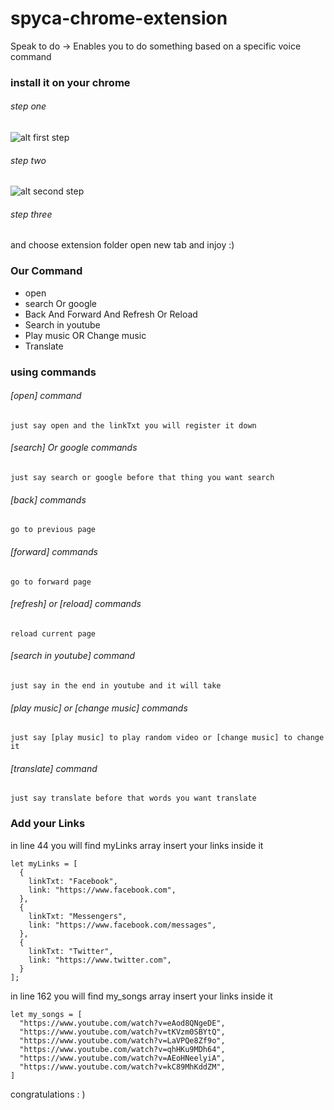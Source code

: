 # spyca-chrome-extension
Speak to do -> Enables you to do something based on a specific voice command

### install it on your chrome 

###### step one

![alt first step](https://i.ibb.co/p1kNv9q/image.png)

###### step two

![alt second step](https://i.ibb.co/vvnYCkY/image-1.png)

###### step three

and choose extension folder 
open new tab and injoy :)


### Our Command
- open
- search Or google
- Back And Forward And Refresh Or Reload
- Search in youtube
- Play music OR Change music
- Translate


### using commands

###### [open] command
  `just say open and the linkTxt you will register it down`

###### [search] Or google commands
  `just say search or google before that thing you want search`

###### [back] commands
  `go to previous page`

###### [forward] commands
  `go to forward page`
  
###### [refresh] or [reload] commands
  `reload current page`

###### [search in youtube] command
  `just say in the end in youtube and it will take`
  
###### [play music] or [change music] commands
  `just say [play music] to play random video or [change music] to change it `
  
  
###### [translate] command
  `just say translate before that words you want translate`
  
  
  
### Add your Links

in line 44 you will find myLinks array
insert your links inside it

```
let myLinks = [
  {
    linkTxt: "Facebook",
    link: "https://www.facebook.com",
  },
  {
    linkTxt: "Messengers",
    link: "https://www.facebook.com/messages",
  },
  {
    linkTxt: "Twitter",
    link: "https://www.twitter.com",
  }
];
```

in line 162 you will find my_songs array
insert your links inside it

```
let my_songs = [
  "https://www.youtube.com/watch?v=eAod8QNgeDE",
  "https://www.youtube.com/watch?v=tKVzm0SBYtQ",
  "https://www.youtube.com/watch?v=LaVPQe8Zf9o",
  "https://www.youtube.com/watch?v=qhHKu9MDh64",
  "https://www.youtube.com/watch?v=AEoHNeelyiA",
  "https://www.youtube.com/watch?v=kC89MhKddZM",
]
```


congratulations : )
